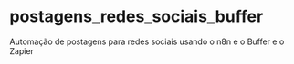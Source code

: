 # postagens_redes_sociais_buffer
Automação de postagens para redes sociais usando o n8n e o Buffer  e o Zapier 
